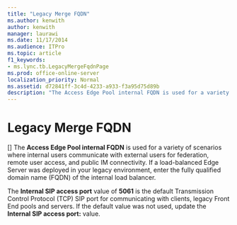 ```yaml
---
title: "Legacy Merge FQDN"
ms.author: kenwith
author: kenwith
manager: laurawi
ms.date: 11/17/2014
ms.audience: ITPro
ms.topic: article
f1_keywords:
- ms.lync.tb.LegacyMergeFqdnPage
ms.prod: office-online-server
localization_priority: Normal
ms.assetid: d72841ff-3c4d-4233-a933-f3a95d75d89b
description: "The Access Edge Pool internal FQDN is used for a variety of scenarios where internal users communicate with external users for federation, remote user access, and public IM connectivity. If a load-balanced Edge Server was deployed in your legacy environment, enter the fully qualified domain name (FQDN) of the internal load balancer."
---
```


# Legacy Merge FQDN
[]
The **Access Edge Pool internal FQDN** is used for a variety of scenarios where internal users communicate with external users for federation, remote user access, and public IM connectivity. If a load-balanced Edge Server was deployed in your legacy environment, enter the fully qualified domain name (FQDN) of the internal load balancer.
  
The **Internal SIP access port** value of **5061** is the default Transmission Control Protocol (TCP) SIP port for communicating with clients, legacy Front End pools and servers. If the default value was not used, update the **Internal SIP access port:** value.
  

